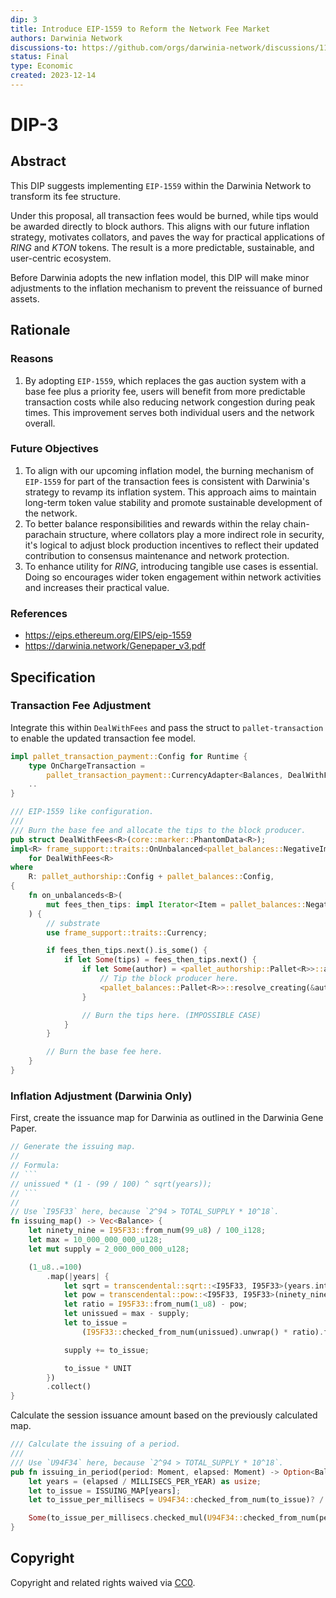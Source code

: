 ```yaml
---
dip: 3
title: Introduce EIP-1559 to Reform the Network Fee Market
authors: Darwinia Network
discussions-to: https://github.com/orgs/darwinia-network/discussions/1163
status: Final
type: Economic
created: 2023-12-14
---
```



# DIP-3
## Abstract
This DIP suggests implementing `EIP-1559` within the Darwinia Network to transform its fee structure.

Under this proposal, all transaction fees would be burned, while tips would be awarded directly to block authors.
This aligns with our future inflation strategy, motivates collators, and paves the way for practical applications of *RING* and *KTON* tokens.
The result is a more predictable, sustainable, and user-centric ecosystem.

Before Darwinia adopts the new inflation model, this DIP will make minor adjustments to the inflation mechanism to prevent the reissuance of burned assets.


## Rationale
### Reasons
1. By adopting `EIP-1559`, which replaces the gas auction system with a base fee plus a priority fee,
   users will benefit from more predictable transaction costs while also reducing network congestion during peak times.
   This improvement serves both individual users and the network overall.

### Future Objectives
1. To align with our upcoming inflation model,
   the burning mechanism of `EIP-1559` for part of the transaction fees is consistent with Darwinia's strategy to revamp its inflation system.
   This approach aims to maintain long-term token value stability and promote sustainable development of the network.
2. To better balance responsibilities and rewards within the relay chain-parachain structure, where collators play a more indirect role in security,
   it's logical to adjust block production incentives to reflect their updated contribution to consensus maintenance and network protection.
3. To enhance utility for *RING*, introducing tangible use cases is essential.
   Doing so encourages wider token engagement within network activities and increases their practical value.

### References
- https://eips.ethereum.org/EIPS/eip-1559
- https://darwinia.network/Genepaper_v3.pdf

## Specification
### Transaction Fee Adjustment
Integrate this within `DealWithFees` and pass the struct to `pallet-transaction` to enable the updated transaction fee model.
```rs
impl pallet_transaction_payment::Config for Runtime {
	type OnChargeTransaction =
		pallet_transaction_payment::CurrencyAdapter<Balances, DealWithFees<Runtime>>;
	..
}

/// EIP-1559 like configuration.
///
/// Burn the base fee and allocate the tips to the block producer.
pub struct DealWithFees<R>(core::marker::PhantomData<R>);
impl<R> frame_support::traits::OnUnbalanced<pallet_balances::NegativeImbalance<R>>
	for DealWithFees<R>
where
	R: pallet_authorship::Config + pallet_balances::Config,
{
	fn on_unbalanceds<B>(
		mut fees_then_tips: impl Iterator<Item = pallet_balances::NegativeImbalance<R>>,
	) {
		// substrate
		use frame_support::traits::Currency;

		if fees_then_tips.next().is_some() {
			if let Some(tips) = fees_then_tips.next() {
				if let Some(author) = <pallet_authorship::Pallet<R>>::author() {
					// Tip the block producer here.
					<pallet_balances::Pallet<R>>::resolve_creating(&author, tips);
				}

				// Burn the tips here. (IMPOSSIBLE CASE)
			}
		}

		// Burn the base fee here.
	}
}
```

### Inflation Adjustment (Darwinia Only)
First, create the issuance map for Darwinia as outlined in the Darwinia Gene Paper.
```rs
// Generate the issuing map.
//
// Formula:
// ```
// unissued * (1 - (99 / 100) ^ sqrt(years));
// ```
//
// Use `I95F33` here, because `2^94 > TOTAL_SUPPLY * 10^18`.
fn issuing_map() -> Vec<Balance> {
	let ninety_nine = I95F33::from_num(99_u8) / 100_i128;
	let max = 10_000_000_000_u128;
	let mut supply = 2_000_000_000_u128;

	(1_u8..=100)
		.map(|years| {
			let sqrt = transcendental::sqrt::<I95F33, I95F33>(years.into()).unwrap();
			let pow = transcendental::pow::<I95F33, I95F33>(ninety_nine, sqrt).unwrap();
			let ratio = I95F33::from_num(1_u8) - pow;
			let unissued = max - supply;
			let to_issue =
				(I95F33::checked_from_num(unissued).unwrap() * ratio).floor().to_num::<Balance>();

			supply += to_issue;

			to_issue * UNIT
		})
		.collect()
}
```

Calculate the session issuance amount based on the previously calculated map.
```rs
/// Calculate the issuing of a period.
///
/// Use `U94F34` here, because `2^94 > TOTAL_SUPPLY * 10^18`.
pub fn issuing_in_period(period: Moment, elapsed: Moment) -> Option<Balance> {
	let years = (elapsed / MILLISECS_PER_YEAR) as usize;
	let to_issue = ISSUING_MAP[years];
	let to_issue_per_millisecs = U94F34::checked_from_num(to_issue)? / MILLISECS_PER_YEAR;

	Some(to_issue_per_millisecs.checked_mul(U94F34::checked_from_num(period)?)?.floor().to_num())
}
```


## Copyright
Copyright and related rights waived via [CC0](../LICENSE).
